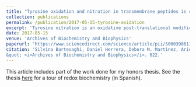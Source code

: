 ```yaml
---
title: "Tyrosine oxidation and nitration in transmembrane peptides is connected to lipid peroxidation"
collection: publications
permalink: /publication/2017-05-15-tyrosine-oxidation
excerpt: 'Tyrosine nitration is an oxidative post-translational modification that can occur in proteins associated to hydrophobic bio-structures such as membranes and lipoproteins. In this work, we studied tyrosine nitration in membranes using a model system consisting of liposomes with pre-incorporated tyrosine-containing 23 amino acid transmembrane peptides.'
date: 2017-05-15
venue: 'Archives of Biochemistry and Biophysics'
paperurl: 'https://www.sciencedirect.com/science/article/pii/S0003986116304763'
citation: 'Silvina Bartesaghi, Daniel Herrera, Debora M. Martinez, Ariel Petruk, Veronica Demicheli, Madia Trujillo, Marcelo A. Marti, Dario A. Estrín, Rafael Radi (2017). &quot;Tyrosine oxidation and nitration in transmembrane peptides is connected to lipid peroxidation
&quot; <i>Archives of Biochemistry and Biophysics</i>. 622.'
---
```


This article includes part of the work done for my honors thesis. See the thesis [here](../files/Daniel_Herrera_honors_thesis.pdf) for a tour of redox biochemistry (in Spanish).


